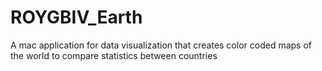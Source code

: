 # ROYGBIV_Earth
A mac application for data visualization that creates color coded maps of the world to compare statistics between countries
